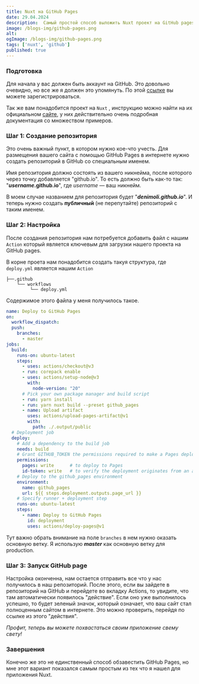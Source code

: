 ```yaml
---
title: Nuxt на GitHub Pages
date: 29.04.2024  
description:  Самый простой способ выложить Nuxt проект на GitHub pages
image: /blogs-img/github-pages.png
alt:
ogImage: /blogs-img/github-pages.png
tags: ['nuxt', 'github']  
published: true
---
```

### Подготовка

Для начала у вас должен быть аккаунт на GitHub. Это довольно очевидно, но все же я должен это упомянуть. По этой [ссылке](https://github.com/join) вы можете зарегистрироваться.

Так же вам понадобится проект на `Nuxt` , инструкцию можно найти на их официальном [сайте](https://nuxt.com/docs/getting-started/introduction), у них действительно очень подробная документация со множеством примеров.

### Шаг 1: Создание репозитория

Это очень важный пункт, в котором нужно кое-что учесть. Для размещения вашего сайта с помощью GitHub Pages в интернете нужно создать репозиторий в GitHub со специальным именем.

Имя репозитория должно состоять из вашего никнейма, после которого через точку добавляется "github.io". То есть должно быть как-то так: "**_username_.github.io**", где _username_ — ваш никнейм.

В моем случае названием для репозитория будет "**_denimoli.github.io_**". И теперь нужно создать **публичный** (не перепутайте) репозиторий с таким именем.

<markdown-image src="github-page-example.jpg" alt="register-repository-example"></markdown-image>

### Шаг 2: Настройка

После создания репозитория нам потребуется добавить файл с нашим `Action` который является ключевым для загрузки нашего проекта на GitHub pages.

В корне проета нам понадобится создать такуя структура, где `deploy.yml` является нашим `Action`

```
├──.github
    └── workflows
         └── deploy.yml
```

Содержимое этого файла у меня получилось такое.

```yaml
name: Deploy to GitHub Pages
on:
  workflow_dispatch:
  push:
    branches:
      - master
jobs:
  build:
    runs-on: ubuntu-latest
    steps:
      - uses: actions/checkout@v3
      - run: corepack enable
      - uses: actions/setup-node@v3
        with:
          node-version: "20"
      # Pick your own package manager and build script
      - run: yarn install
      - run: yarn nuxt build --preset github_pages
      - name: Upload artifact
        uses: actions/upload-pages-artifact@v1
        with:
          path: ./.output/public
  # Deployment job
  deploy:
    # Add a dependency to the build job
    needs: build
    # Grant GITHUB_TOKEN the permissions required to make a Pages deployment
    permissions:
      pages: write      # to deploy to Pages
      id-token: write   # to verify the deployment originates from an appropriate source
    # Deploy to the github_pages environment
    environment:
      name: github_pages
      url: ${{ steps.deployment.outputs.page_url }}
    # Specify runner + deployment step
    runs-on: ubuntu-latest
    steps:
      - name: Deploy to GitHub Pages
        id: deployment
        uses: actions/deploy-pages@v1

```

Тут важно обрать внимание на поле `branches` в нем нужно оказать основную ветку. Я использую ***master*** как основную ветку для production.

### Шаг 3: Запуск GitHub page

Настройка оконченна, нам остается отправить все что у нас получилось в наш репозиторий. После этого, если вы зайдете в репозиторий на GitHub и перейдете во вкладку Actions, то увидите, что там автоматически появилось "действие". Если оно уже выполнилось успешно, то будет зеленый значок, который означает, что ваш сайт стал полноценным сайтом в интернете. Это можно проверить, перейдя по ссылке из этого "действия".

<markdown-image src="github-page-actions.jpg" alt="github-actions"></markdown-image>

_Профит, теперь вы можете похвастаться своим приложение свему свету!_

### Завершения

Конечно же это не единственный способ обзавестить GitHub Pages, но мне этот вариант показался самым простым из тех что я нашел для приложения Nuxt.


